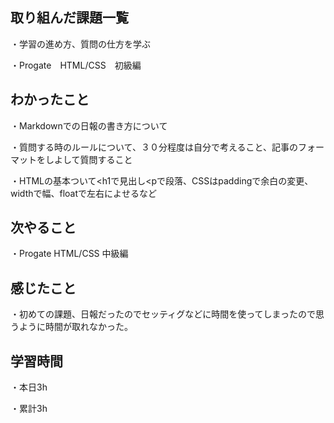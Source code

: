 ## 取り組んだ課題一覧
・学習の進め方、質問の仕方を学ぶ

・Progate　HTML/CSS　初級編
## わかったこと
・Markdownでの日報の書き方について

・質問する時のルールについて、３０分程度は自分で考えること、記事のフォーマットをしよして質問すること

・HTMLの基本ついて<h1で見出し<pで段落、CSSはpaddingで余白の変更、widthで幅、floatで左右によせるなど

## 次やること
・Progate HTML/CSS 中級編
## 感じたこと
・初めての課題、日報だったのでセッティグなどに時間を使ってしまったので思うように時間が取れなかった。
## 学習時間
・本日3h

・累計3h
